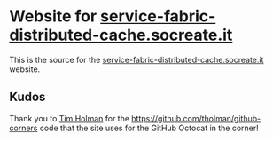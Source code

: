 # Website for [service-fabric-distributed-cache.socreate.it](http://service-fabric-distributed-cache.socreate.it)

This is the source for the [service-fabric-distributed-cache.socreate.it](http://service-fabric-distributed-cache.socreate.it) website.

## Kudos

Thank you to [Tim Holman](https://github.com/tholman) for the <https://github.com/tholman/github-corners> code 
that the site uses for the GitHub Octocat in the corner!
